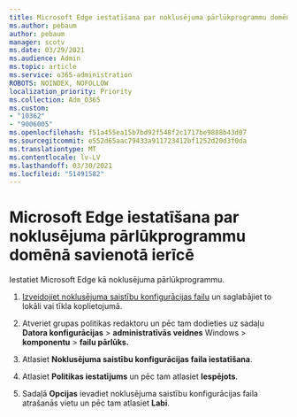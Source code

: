 ```yaml
---
title: Microsoft Edge iestatīšana par noklusējuma pārlūkprogrammu domēnā savienotā ierīcē
ms.author: pebaum
author: pebaum
manager: scotv
ms.date: 03/29/2021
ms.audience: Admin
ms.topic: article
ms.service: o365-administration
ROBOTS: NOINDEX, NOFOLLOW
localization_priority: Priority
ms.collection: Adm_O365
ms.custom:
- "10362"
- "9006005"
ms.openlocfilehash: f51a455ea15b7bd92f548f2c1717be9888b43d07
ms.sourcegitcommit: e552d65aac79433a911723412bf1252d20d3f0da
ms.translationtype: MT
ms.contentlocale: lv-LV
ms.lasthandoff: 03/30/2021
ms.locfileid: "51491582"
---
```

# <a name="set-microsoft-edge-as-the-default-browser-on-a-domain-joined-device"></a>Microsoft Edge iestatīšana par noklusējuma pārlūkprogrammu domēnā savienotā ierīcē

Iestatiet Microsoft Edge kā noklusējuma pārlūkprogrammu. 

1. [Izveidojiet noklusējuma saistību konfigurācijas failu](https://go.microsoft.com/fwlink/?linkid=2132437) un saglabājiet to lokāli vai tīkla koplietojumā.

1. Atveriet grupas politikas redaktoru un pēc tam dodieties uz sadaļu **Datora konfigurācijas**  >  **administratīvās veidnes** Windows  >  **komponentu**  >  **failu pārlūks.**

1. Atlasiet **Noklusējuma saistību konfigurācijas faila iestatīšana**.

1. Atlasiet **Politikas iestatījums** un pēc tam atlasiet **Iespējots**.

1. Sadaļā **Opcijas** ievadiet noklusējuma saistību konfigurācijas faila atrašanās vietu un pēc tam atlasiet **Labi**.
